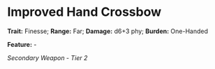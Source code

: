 # Improved Hand Crossbow

**Trait:** Finesse; **Range:** Far; **Damage:** d6+3 phy; **Burden:** One-Handed

**Feature:** -

*Secondary Weapon - Tier 2*
